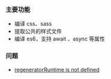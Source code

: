 ### 主要功能

* 编译 css、sass
* 提取公共的样式文件
* 编译 es6，支持 await 、async 等属性


### 问题

* [regeneratorRuntime is not defined](http://esausilva.com/2017/07/11/uncaught-referenceerror-regeneratorruntime-is-not-defined-two-solutions/)
